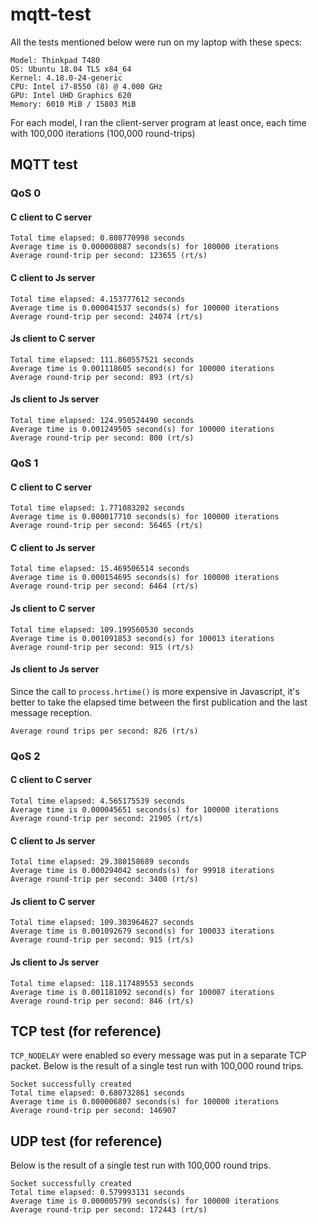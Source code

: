 # mqtt-test

All the tests mentioned below were run on my laptop with these specs:

```
Model: Thinkpad T480
OS: Ubuntu 18.04 TLS x84_64
Kernel: 4.18.0-24-generic
CPU: Intel i7-8550 (8) @ 4.000 GHz
GPU: Intel UHD Graphics 620
Memory: 6010 MiB / 15803 MiB
```

For each model, I ran the client-server program at least once, each time with 100,000 iterations (100,000 round-trips)

## MQTT test

### QoS 0

#### C client to C server

```
Total time elapsed: 0.808770998 seconds
Average time is 0.000008087 seconds(s) for 100000 iterations
Average round-trip per second: 123655 (rt/s)
```

#### C client to Js server

```
Total time elapsed: 4.153777612 seconds
Average time is 0.000041537 seconds(s) for 100000 iterations
Average round-trip per second: 24074 (rt/s)
```

#### Js client to C server

```
Total time elapsed: 111.860557521 seconds
Average time is 0.001118605 second(s) for 100000 iterations
Average round-trip per second: 893 (rt/s)
```

#### Js client to Js server

```
Total time elapsed: 124.950524490 seconds
Average time is 0.001249505 second(s) for 100000 iterations
Average round-trip per second: 800 (rt/s)
```

### QoS 1

#### C client to C server

```
Total time elapsed: 1.771083202 seconds
Average time is 0.000017710 seconds(s) for 100000 iterations
Average round-trip per second: 56465 (rt/s)
```

#### C client to Js server

```
Total time elapsed: 15.469506514 seconds
Average time is 0.000154695 seconds(s) for 100000 iterations
Average round-trip per second: 6464 (rt/s)
```

#### Js client to C server

```
Total time elapsed: 109.199560530 seconds
Average time is 0.001091853 second(s) for 100013 iterations
Average round-trip per second: 915 (rt/s)
```

#### Js client to Js server

Since the call to `process.hrtime()` is more expensive in Javascript, it's better to take the elapsed time between the first publication and the last message reception.

```
Average round trips per second: 826 (rt/s)
```

### QoS 2

#### C client to C server

```
Total time elapsed: 4.565175539 seconds
Average time is 0.000045651 seconds(s) for 100000 iterations
Average round-trip per second: 21905 (rt/s)
```

#### C client to Js server

```
Total time elapsed: 29.380158689 seconds
Average time is 0.000294042 seconds(s) for 99918 iterations
Average round-trip per second: 3400 (rt/s)
```

#### Js client to C server

```
Total time elapsed: 109.303964627 seconds
Average time is 0.001092679 second(s) for 100033 iterations
Average round-trip per second: 915 (rt/s)
```

#### Js client to Js server

```
Total time elapsed: 118.117489553 seconds
Average time is 0.001181092 second(s) for 100007 iterations
Average round-trip per second: 846 (rt/s)
```

## TCP test (for reference)

`TCP_NODELAY` were enabled so every message was put in a separate TCP packet. Below is the result of a single test run with 100,000 round trips.

```
Socket successfully created
Total time elapsed: 0.680732861 seconds
Average time is 0.000006807 seconds(s) for 100000 iterations
Average round-trip per second: 146907
```

## UDP test (for reference)

Below is the result of a single test run with 100,000 round trips.

```
Socket successfully created
Total time elapsed: 0.579993131 seconds
Average time is 0.000005799 seconds(s) for 100000 iterations
Average round-trip per second: 172443 (rt/s)
```
